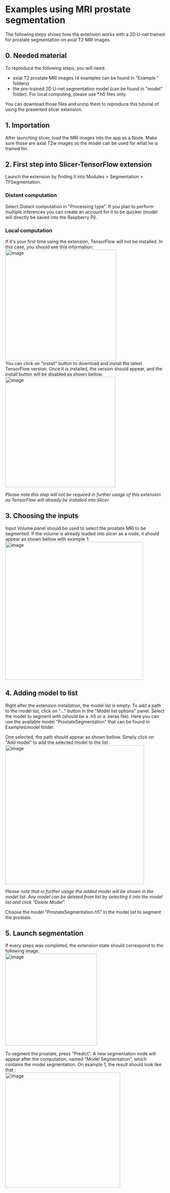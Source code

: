 # Examples using MRI prostate segmentation
The following steps shows how the extension works with a 2D U-net trained for prostate segmentation on axial T2 MRI images.

## 0. Needed material
To reproduce the following steps, you will need:
  -  axial T2 prostate MRI images (4 examples can be found in "Example <N>" folders)
  -  the pre-trained 2D U-net segmentation model (can be found in "model" folder). For local computing, please use *.h5 files only.

You can download those files and unzip them to reproduce this tutorial of using the presented slicer extension.

## 1. Importation
After launching slicer, load the MRI images into the app as a Node. Make sure those are axial T2w images so the model can be used for what he is trained for.

## 2. First step into Slicer-TensorFlow extension
Launch the extension by finding it into Modules > Segmentation > TFSegmentation.

### Distant computation
Select Distant computation in "Processing type". If you plan to perform multiple inferences you can create an account for it to be quicker (model will directly be saved into the Raspberry Pi).

### Local computation
If it's your first time using the extension, TensorFlow will not be installed. In this case, you should see this information: <br />
<img width="349" alt="image" src="https://github.com/VincentMillotMaysounabe/Slicer-TensorFlow/assets/114880539/c656d5fe-f2a8-4e58-8698-3932d51a5075"><br />
You can click on "install" button to download and install the latest TensorFlow version. Once it is installed, the version should appear, and the install button will be disabled as shown bellow.<br />
<img width="347" alt="image" src="https://github.com/VincentMillotMaysounabe/Slicer-TensorFlow/assets/114880539/934cec38-fe55-4101-97aa-b34292c61999"><br />

_Please note this step will not be required in further usage of this extension as TensorFlow will already be installed into Slicer._

## 3. Choosing the inputs
Input Volume panel should be used to select the prostate MRI to be segmented. If the volume is already loaded into slicer as a node, it should appear as shown bellow with example 1:<br />
<img width="434" alt="image" src="https://github.com/VincentMillotMaysounabe/Slicer-TensorFlow/assets/114880539/fe3c2427-a214-46d9-969c-9502d99e93bd"><br />

## 4. Adding model to list
Right after the extension installation, the model list is empty. To add a path to the model list, click on "..." button in the "Model list options" panel. Select the model to segment with (should be a .h5 or a .keras file). Here you can use the available model "ProstateSegmentation" that can be found in Examples\model folder.

One selected, the path should appear as shown bellow. Simply click on "Add model" to add the selected model to the list.<br />
<img width="437" alt="image" src="https://github.com/VincentMillotMaysounabe/Slicer-TensorFlow/assets/114880539/3ad282e9-762e-4a2e-ac22-74983ae1302d"><br />

_Please note that in further usage the added model will be shown in the model list. Any model can be deleted from list by selecting it into the model list and click "Delete Model"._

Choose the model "ProstateSegmentation.h5" in the model list to segment the prostate.

## 5. Launch segmentation
If every steps was completed, the extension state should correspond to the following image. <br />
<img width="289" alt="image" src="https://github.com/VincentMillotMaysounabe/Slicer-TensorFlow/assets/114880539/aa2bd275-35e9-4240-a385-cfd0b35946d2"><br /><br />
To segment the prostate, press "Predict". A new segmentation node will appear after the computation, named "Model Segmentation", which contains the model segmentation. On example 1, the result should look like that :<br />
<img width="362" alt="image" src="https://github.com/VincentMillotMaysounabe/Slicer-TensorFlow/assets/114880539/fb701e7b-e59b-4f34-9f5a-5805f33fd171"><br />
